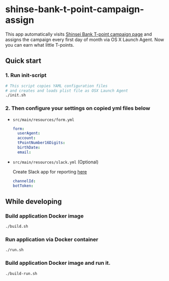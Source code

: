# shinse-bank-t-point-campaign-assign

This app automatically visits [Shinsei Bank T-point campaign page](https://webform.shinseibank.com/webapp/form/19913_xldb_4/index.do?lid=p) and assigns the campaign every first day of month via OS X Launch Agent. Now you can earn what little T-points.

## Quick start
### 1. Run init-script
```bash
# This script copies YAML configuration files
# and creates and loads plist file as OSX Launch Agent 
./init.sh
```
### 2. Then configure your settings on copied yml files below
- `src/main/resources/form.yml`
  ```yaml
  form:
    userAgent: 
    account: 
    tPointNumber16Digits:
    birthDate:
    email:
  ```
- `src/main/resources/slack.yml` (Optional)
  
  Create Slack app for reporting [here](https://api.slack.com/apps)
   ```yaml
   channelId:
   botToken: 
   ```

## While developing
### Build application Docker image
```bash
./build.sh
```
### Run application via Docker container
```bash
./run.sh
```
### Build application Docker image and run it.
```bash
./build-run.sh
```